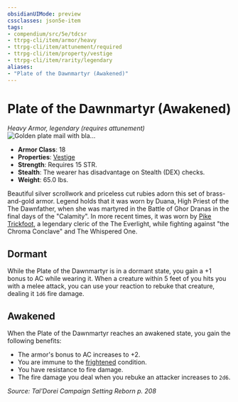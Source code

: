 ```yaml
---
obsidianUIMode: preview
cssclasses: json5e-item
tags:
- compendium/src/5e/tdcsr
- ttrpg-cli/item/armor/heavy
- ttrpg-cli/item/attunement/required
- ttrpg-cli/item/property/vestige
- ttrpg-cli/item/rarity/legendary
aliases: 
- "Plate of the Dawnmartyr (Awakened)"
---
```

# Plate of the Dawnmartyr (Awakened)
*Heavy Armor, legendary (requires attunement)*  
![Golden plate mail with bla...](/3-Mechanics/CLI/items/img/plateofthedawnmartyr.webp#right "Golden plate mail with black fabric wrapped around the waist. Throughout the armor are intricate designs. In center and upon the left shoulder pauldron is the symbol of the Dawnfather - a solitary sun with eight rays.")  

- **Armor Class**: 18
- **Properties**: [Vestige](/3-Mechanics/CLI/rules/item-properties.md#Vestige)
- **Strength**: Requires 15 STR.
- **Stealth**: The wearer has disadvantage on Stealth (DEX) checks.
- **Weight**: 65.0 lbs.

Beautiful silver scrollwork and priceless cut rubies adorn this set of brass-and-gold armor. Legend holds that it was worn by Duana, High Priest of the The Dawnfather, when she was martyred in the Battle of Ghor Dranas in the final days of the "Calamity". In more recent times, it was worn by [Pike Trickfoot](/3-Mechanics/CLI/bestiary/npc/pike-trickfoot-tdcsr.md), a legendary cleric of the The Everlight, while fighting against "the Chroma Conclave" and The Whispered One.

## Dormant

While the Plate of the Dawnmartyr is in a dormant state, you gain a +1 bonus to AC while wearing it. When a creature within 5 feet of you hits you with a melee attack, you can use your reaction to rebuke that creature, dealing it `1d6` fire damage.

## Awakened

When the Plate of the Dawnmartyr reaches an awakened state, you gain the following benefits:

- The armor's bonus to AC increases to +2.  
- You are immune to the [frightened](/3-Mechanics/CLI/rules/conditions.md#frightened) condition.  
- You have resistance to fire damage.  
- The fire damage you deal when you rebuke an attacker increases to `2d6`.  

*Source: Tal'Dorei Campaign Setting Reborn p. 208*